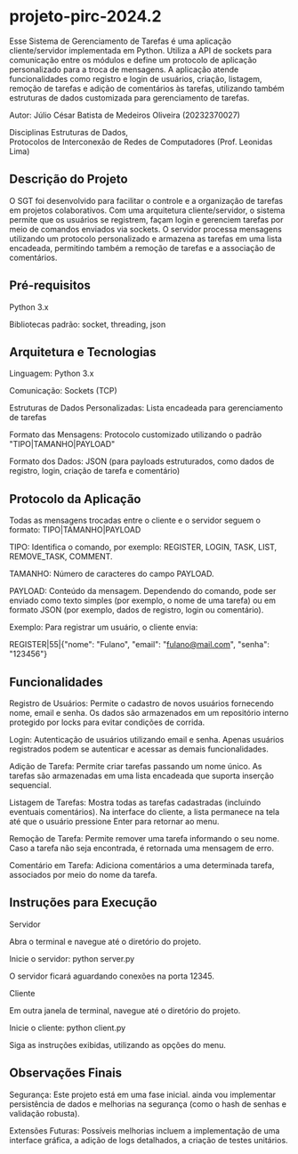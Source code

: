 # projeto-pirc-2024.2
Esse Sistema de Gerenciamento de Tarefas é uma aplicação cliente/servidor implementada em Python. Utiliza a API de sockets para comunicação entre os módulos e define um protocolo de aplicação personalizado para a troca de mensagens. A aplicação atende funcionalidades como registro e login de usuários, criação, listagem, remoção de tarefas e adição de comentários às tarefas, utilizando também estruturas de dados customizada para gerenciamento de tarefas.

Autor:
Júlio César Batista de Medeiros Oliveira (20232370027)

Disciplinas
Estruturas de Dados,  
Protocolos de Interconexão de Redes de Computadores (Prof. Leonidas Lima)

## Descrição do Projeto

O SGT foi desenvolvido para facilitar o controle e a organização de tarefas em projetos colaborativos. Com uma arquitetura cliente/servidor, o sistema permite que os usuários se registrem, façam login e gerenciem tarefas por meio de comandos enviados via sockets. O servidor processa mensagens utilizando um protocolo personalizado e armazena as tarefas em uma lista encadeada, permitindo também a remoção de tarefas e a associação de comentários.

## Pré-requisitos
Python 3.x

Bibliotecas padrão: socket, threading, json

## Arquitetura e Tecnologias

Linguagem: Python 3.x

Comunicação: Sockets (TCP)

Estruturas de Dados Personalizadas: Lista encadeada para gerenciamento de tarefas

Formato das Mensagens: Protocolo customizado utilizando o padrão "TIPO|TAMANHO|PAYLOAD"

Formato dos Dados: JSON (para payloads estruturados, como dados de registro, login, criação de tarefa e comentário)

## Protocolo da Aplicação

Todas as mensagens trocadas entre o cliente e o servidor seguem o formato: TIPO|TAMANHO|PAYLOAD

TIPO: Identifica o comando, por exemplo: REGISTER, LOGIN, TASK, LIST, REMOVE_TASK, COMMENT.

TAMANHO: Número de caracteres do campo PAYLOAD.

PAYLOAD: Conteúdo da mensagem. Dependendo do comando, pode ser enviado como texto simples (por exemplo, o nome de uma tarefa) ou em formato JSON (por exemplo, dados de registro, login ou comentário).

Exemplo: Para registrar um usuário, o cliente envia:

REGISTER|55|{"nome": "Fulano", "email": "fulano@mail.com", "senha": "123456"}


## Funcionalidades

Registro de Usuários: Permite o cadastro de novos usuários fornecendo nome, email e senha. Os dados são armazenados em um repositório interno protegido por locks para evitar condições de corrida.

Login: Autenticação de usuários utilizando email e senha. Apenas usuários registrados podem se autenticar e acessar as demais funcionalidades.

Adição de Tarefa: Permite criar tarefas passando um nome único. As tarefas são armazenadas em uma lista encadeada que suporta inserção sequencial.

Listagem de Tarefas: Mostra todas as tarefas cadastradas (incluindo eventuais comentários). Na interface do cliente, a lista permanece na tela até que o usuário pressione Enter para retornar ao menu.

Remoção de Tarefa: Permite remover uma tarefa informando o seu nome. Caso a tarefa não seja encontrada, é retornada uma mensagem de erro.

Comentário em Tarefa: Adiciona comentários a uma determinada tarefa, associados por meio do nome da tarefa.

## Instruções para Execução

Servidor

Abra o terminal e navegue até o diretório do projeto.

Inicie o servidor: 
python server.py

O servidor ficará aguardando conexões na porta 12345.

Cliente

Em outra janela de terminal, navegue até o diretório do projeto.

Inicie o cliente:
python client.py

Siga as instruções exibidas, utilizando as opções do menu.

## Observações Finais

Segurança: Este projeto está em uma fase inicial. ainda vou implementar persistência de dados e melhorias na segurança (como o hash de senhas e validação robusta).

Extensões Futuras: Possíveis melhorias incluem a implementação de uma interface gráfica, a adição de logs detalhados, a criação de testes unitários.

